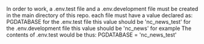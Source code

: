 In order to work, a .env.test file and a .env.development file must be created in the main directory of this repo.
each file must have a value declared as: PGDATABASE
for the .env.test file this value should be 'nc_news_test'
for the .env.development file this value should be 'nc_news'
for example The contents of .env.test would be thus: PGDATABASE = 'nc_news_test'
